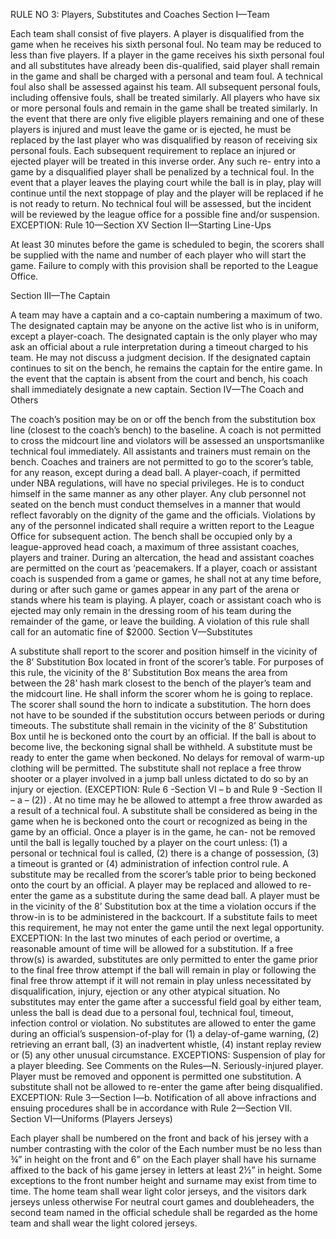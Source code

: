 RULE NO 3: Players, Substitutes and Coaches
Section I—Team

Each team shall consist of five players. A player is disqualified from the game when he receives his sixth personal foul. No team may be reduced to less than five players. If a player in the game receives his sixth personal foul and all substitutes have already been dis-qualified, said player shall remain in the game and shall be charged with a personal and team foul. A technical foul also shall be assessed against his team. All subsequent personal fouls, including offensive fouls, shall be treated similarly. All players who have six or more personal fouls and remain in the game shall be treated similarly.
In the event that there are only five eligible players remaining and one of these players is injured and must leave the game or is ejected, he must be replaced by the last player who was disqualified by reason of receiving six personal fouls. Each subsequent requirement to replace an injured or ejected player will be treated in this inverse order. Any such re- entry into a game by a disqualified player shall be penalized by a technical foul.
In the event that a player leaves the playing court while the ball is in play, play will continue until the next stoppage of play and the player will be replaced if he is not ready to return. No technical foul will be assessed, but the incident will be reviewed by the league office for a possible fine and/or suspension.
EXCEPTION: Rule 10—Section XV
Section II—Starting Line-Ups

At least 30 minutes before the game is scheduled to begin, the scorers shall be supplied with the name and number of each player who will start the game. Failure to comply with this provision shall be reported to the League Office.

Section III—The Captain

A team may have a captain and a co-captain numbering a maximum of two. The designated captain may be anyone on the active list who is in uniform, except a player-coach.
The designated captain is the only player who may ask an official about a rule interpretation during a timeout charged to his team. He may not discuss a judgment decision.
If the designated captain continues to sit on the bench, he remains the captain for the entire game.
In the event that the captain is absent from the court and bench, his coach shall immediately designate a new captain.
Section IV—The Coach and Others

The coach’s position may be on or off the bench from the substitution box line (closest to the coach’s bench) to the baseline. A coach is not permitted to cross the midcourt line and violators will be assessed an unsportsmanlike technical foul immediately. All assistants and trainers must remain on the bench. Coaches and trainers are not permitted to go to the scorer’s table, for any reason, except during a dead ball.
A player-coach, if permitted under NBA regulations, will have no special privileges. He is to conduct himself in the same manner as any other player.
Any club personnel not seated on the bench must conduct themselves in a manner that would reflect favorably on the dignity of the game and the officials. Violations by any of the personnel indicated shall require a written report to the League Office for subsequent action.
The bench shall be occupied only by a league-approved head coach, a maximum of three assistant coaches, players and trainer. During an altercation, the head and assistant coaches are permitted on the court as ‘peacemakers.
If a player, coach or assistant coach is suspended from a game or games, he shall not at any time before, during or after such game or games appear in any part of the arena or stands where his team is playing. A player, coach or assistant coach who is ejected may only remain in the dressing room of his team during the remainder of the game, or leave the building. A violation of this rule shall call for an automatic fine of $2000.
Section V—Substitutes

A substitute shall report to the scorer and position himself in the vicinity of the 8’ Substitution Box located in front of the scorer’s table. For purposes of this rule, the vicinity of the 8’ Substitution Box means the area from between the 28’ hash mark closest to the bench of the player’s team and the midcourt line. He shall inform the scorer whom he is going to replace. The scorer shall sound the horn to indicate a substitution. The horn does not have to be sounded if the substitution occurs between periods or during timeouts.
The substitute shall remain in the vicinity of the 8’ Substitution Box until he is beckoned onto the court by an official. If the ball is about to become live, the beckoning signal shall be withheld.
A substitute must be ready to enter the game when beckoned. No delays for removal of warm-up clothing will be permitted.
The substitute shall not replace a free throw shooter or a player involved in a jump ball unless dictated to do so by an injury or ejection. (EXCEPTION: Rule 6 -Section VI – b and Rule 9 -Section II – a – (2)) . At no time may he be allowed to attempt a free throw awarded as a result of a technical foul.
A substitute shall be considered as being in the game when he is beckoned onto the court or recognized as being in the game by an official. Once a player is in the game, he can- not be removed until the ball is legally touched by a player on the court unless: (1) a personal or technical foul is called, (2) there is a change of possession, (3) a timeout is granted or (4) administration of infection control rule.
A substitute may be recalled from the scorer’s table prior to being beckoned onto the court by an official.
A player may be replaced and allowed to re-enter the game as a substitute during the same dead ball.
A player must be in the vicinity of the 8’ Substitution box at the time a violation occurs if the throw-in is to be administered in the backcourt. If a substitute fails to meet this requirement, he may not enter the game until the next legal opportunity.
EXCEPTION: In the last two minutes of each period or overtime, a reasonable amount of time will be allowed for a substitution.
If a free throw(s) is awarded, substitutes are only permitted to enter the game prior to the final free throw attempt if the ball will remain in play or following the final free throw attempt if it will not remain in play unless necessitated by disqualification, injury, ejection or any other atypical situation.
No substitutes may enter the game after a successful field goal by either team, unless the ball is dead due to a personal foul, technical foul, timeout, infection control or violation.
No substitutes are allowed to enter the game during an official’s suspension-of-play for (1) a delay-of-game warning, (2) retrieving an errant ball, (3) an inadvertent whistle, (4) instant replay review or (5) any other unusual circumstance.
EXCEPTIONS:
Suspension of play for a player bleeding. See Comments on the Rules—N.
Seriously-injured player. Player must be removed and opponent is permitted one substitution.
A substitute shall not be allowed to re-enter the game after being disqualified. EXCEPTION: Rule 3—Section I—b.
Notification of all above infractions and ensuing procedures shall be in accordance with Rule 2—Section VII.
Section VI—Uniforms (Players Jerseys)

Each player shall be numbered on the front and back of his jersey with a number contrasting with the color of the
Each number must be no less than ¾” in height on the front and 6” on the Each player shall have his surname affixed to the back of his game jersey in letters at least 2½” in height. Some exceptions to the front number height and surname may exist from time to time.
The home team shall wear light color jerseys, and the visitors dark jerseys unless otherwise For neutral court games and doubleheaders, the second team named in the official schedule shall be regarded as the home team and shall wear the light colored jerseys.
